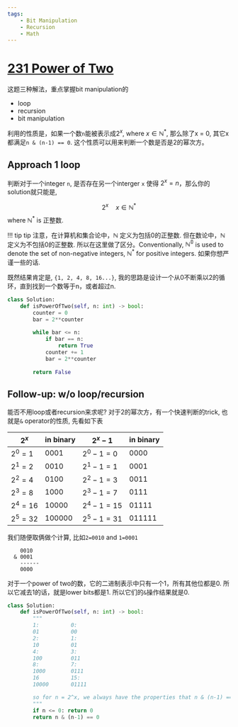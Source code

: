 ```yaml
---
tags:
    - Bit Manipulation
    - Recursion
    - Math
---
```

# [231 Power of Two](https://leetcode.com/problems/power-of-two/description/?envType=daily-question&envId=2024-02-19)


这题三种解法，重点掌握bit manipulation的

- loop
- recursion
- bit manipulation

利用的性质是，如果一个数`n`能被表示成$2^x$, where $x\in \mathbb{N^*}$, 那么除了x = 0, 其它x都满足`n & (n-1) == 0`. 这个性质可以用来判断一个数是否是2的幂次方。

## Approach 1 loop

判断对于一个integer `n`, 是否存在另一个interger `x` 使得 $2^x = n$，那么你的solution就只能是,

$$
2^x \quad x\in \mathbb{N^{*}} 
$$
where $\mathbb{N}^{*}$ is 正整数.

!!! tip tip
    注意，在计算机和集合论中，$\mathbb{N}$ 定义为包括0的正整数. 但在数论中，$\mathbb{N}$ 定义为不包括0的正整数. 所以在这里做了区分。Conventionally, $\mathbb{N^0}$ is used to denote the set of non-negative integers, $\mathbb{N}^{*}$ for positive integers. 如果你想严谨一些的话.

既然结果肯定是, `{1, 2, 4, 8, 16...}`, 我的思路是设计一个从0不断乘以2的循环，直到找到一个数等于n，或者超过n.

```python
class Solution:
    def isPowerOfTwo(self, n: int) -> bool:
        counter = 0
        bar = 2**counter
        
        while bar <= n:
            if bar == n:
                return True
            counter += 1
            bar = 2**counter
            
        return False
```

## Follow-up: w/o loop/recursion

能否不用loop或者recursion来求呢? 对于2的幂次方，有一个快速判断的trick, 也就是`&` operator的性质, 先看如下表

|$2^x$|in binary|$2^x - 1$|in binary|
|---|---|---|-|
|$2^0 = 1$|0001|$2^0 -1 = 0$ |0000|
|$2^1 = 2$|0010|$2^1 -1 = 1$ |0001|
|$2^2 = 4$|0100|$2^2 -1 = 3$ |0011|
|$2^3 = 8$|1000|$2^3 -1 = 7$ |0111|
|$2^4 = 16$|10000|$2^4 -1 = 15$ |01111|
|$2^5 = 32$|100000|$2^5 -1 = 31$ |011111|

我们随便取俩做个计算, 比如`2=0010` and `1=0001`
```
    0010
  & 0001
    ------
    0000
```

对于一个power of two的数，它的二进制表示中只有一个1，所有其他位都是0. 所以它减去1的话，就是lower bits都是1. 所以它们的`&`操作结果就是0.


```python
class Solution:
    def isPowerOfTwo(self, n: int) -> bool:
        """
        1:          0:
        01          00
        2:          1:
        10          01
        4:          3:
        100         011
        8:          7:
        1000        0111
        16          15:
        10000       01111

        so for n = 2^x, we always have the properties that n & (n-1) == 0
        """
        if n <= 0: return 0
        return n & (n-1) == 0
```
